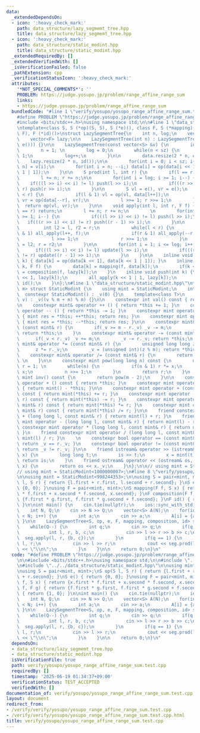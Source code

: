 ```yaml
---
data:
  _extendedDependsOn:
  - icon: ':heavy_check_mark:'
    path: data_structure/lazy_segmemt_tree.hpp
    title: data_structure/lazy_segmemt_tree.hpp
  - icon: ':heavy_check_mark:'
    path: data_structure/static_modint.hpp
    title: data_structure/static_modint.hpp
  _extendedRequiredBy: []
  _extendedVerifiedWith: []
  _isVerificationFailed: false
  _pathExtension: cpp
  _verificationStatusIcon: ':heavy_check_mark:'
  attributes:
    '*NOT_SPECIAL_COMMENTS*': ''
    PROBLEM: https://judge.yosupo.jp/problem/range_affine_range_sum
    links:
    - https://judge.yosupo.jp/problem/range_affine_range_sum
  bundledCode: "#line 1 \"verify/yosupo/yosupo_range_affine_range_sum.test.cpp\"\n\
    #define PROBLEM \"https://judge.yosupo.jp/problem/range_affine_range_sum\"\n\n\
    #include <bits/stdc++.h>\nusing namespace std;\n\n#line 1 \"data_structure/lazy_segmemt_tree.hpp\"\
    \ntemplate<class S, S (*op)(S, S), S (*e)(), class F, S (*mapping)(F, S), F (*composition)(F,\
    \ F), F (*id)()>\nstruct LazySegmentTree{\n    int n, log;\n    vector<S> data;\n\
    \    vector<F> lazy;\n\n    LazySegmentTree(int n) : LazySegmentTree(vector<S>(n,\
    \ e())) {}\n\n    LazySegmentTree(const vector<S> &v) {\n        int sz = v.size();\n\
    \        n = 1; \n        log = 0;\n        while(n < sz) {\n            n <<=\
    \ 1;\n            log++;\n        }\n\n        data.resize(2 * n, e());\n    \
    \    lazy.resize(2 * n, id());\n\n        for(int i = 0; i < sz; i++) data[i +\
    \ n] = v[i];\n        for(int i = n; --i;) data[i] = op(data[i << 1], data[i <<\
    \ 1 | 1]);\n    }\n\n    S prod(int l, int r) {\n        if(l == r) return e();\n\
    \        l += n; r += n;\n\n        for(int i = log; i >= 1; i--) {\n        \
    \    if(((l >> i) << i) != l) push(l >> i);\n            if(((r >> i) << i) !=\
    \ r) push(r >> i);\n        }\n\n        S vl = e(), vr = e();\n        while(l\
    \ < r) {\n            if(l & 1) vl = op(vl, data[l++]);\n            if(r & 1)\
    \ vr = op(data[--r], vr);\n            l >>= 1; r >>= 1;\n        }\n\n      \
    \  return op(vl, vr);\n    }\n\n    void apply(int l, int r, F f) {\n        if(l\
    \ == r) return;\n        l += n; r += n;\n        \n        for(int i = log; i\
    \ >= 1; i--) {\n            if(((l >> i) << i) != l) push(l >> i);\n         \
    \   if(((r >> i) << i) != r) push((r - 1) >> i);\n        }\n\n        {\n   \
    \         int l2 = l, r2 = r;\n            while(l < r) {\n                if(l\
    \ & 1) all_apply(l++, f);\n                if(r & 1) all_apply(--r, f);\n    \
    \            l >>= 1;\n                r >>= 1;\n            }\n            l\
    \ = l2; r = r2;\n        }\n\n        for(int i = 1; i <= log; i++) {\n      \
    \      if(((l >> i) << i) != l) update(l >> i);\n            if(((r >> i) << i)\
    \ != r) update((r - 1) >> i);\n        }\n    }\n\n    inline void update(int\
    \ k) { data[k] = op(data[k << 1], data[k << 1 | 1]); }\n    inline void all_apply(int\
    \ k, F f) {\n        data[k] = mapping(f, data[k]);\n        if(k < n) lazy[k]\
    \ = composition(f, lazy[k]);\n    }\n    inline void push(int k) {\n        all_apply(k\
    \ << 1, lazy[k]);\n        all_apply(k << 1 | 1, lazy[k]);\n        lazy[k] =\
    \ id();\n    }\n};\n#line 1 \"data_structure/static_modint.hpp\"\ntemplate<int\
    \ m> struct StaticModint {\n    using mint = StaticModint;\n    int _v;\n\n  \
    \  constexpr StaticModint() : _v(0) {}\n    template<class T>\n    constexpr StaticModint(T\
    \ v) : _v((v % m + m) % m) {}\n\n    constexpr int val() const { return _v; }\n\
    \n    constexpr mint& operator ++ () { return *this += 1; }\n    constexpr mint&\
    \ operator -- () { return *this -= 1; }\n    constexpr mint operator ++ (int)\
    \ { mint res = *this; ++*this; return res; }\n    constexpr mint operator -- (int)\
    \ { mint res = *this; --*this; return res; }\n\n    constexpr mint& operator +=\
    \ (const mint& r) {\n        if(_v >= m - r._v) _v -= m;\n        _v += r._v;\
    \ return *this;\n    }\n    constexpr mint& operator -= (const mint& r) {\n  \
    \      if(_v < r._v) _v += m;\n        _v -= r._v; return *this;\n    }\n    constexpr\
    \ mint& operator *= (const mint& r) {\n        unsigned long long z = _v;\n  \
    \      z *= r._v;\n        _v = (unsigned int)(z % m); return *this;\n    }\n\
    \    constexpr mint& operator /= (const mint& r) {\n        return *this *= r.inv();\
    \ \n    }\n\n    constexpr mint pow(long long n) const {\n        mint x = *this,\
    \ r = 1; \n        while(n) {\n            if(n & 1) r *= x;\n            x *=\
    \ x;\n            n >>= 1;\n        }\n        return r;\n    }\n    constexpr\
    \ mint inv() const {\n        return pow(m - 2);\n    }\n\n    constexpr mint\
    \ operator + () const { return *this; }\n    constexpr mint operator - () const\
    \ { return mint() - *this; }\n\n    constexpr mint operator + (const mint& r)\
    \ const { return mint(*this) += r; }\n    constexpr mint operator - (const mint&\
    \ r) const { return mint(*this) -= r; }\n    constexpr mint operator * (const\
    \ mint& r) const { return mint(*this) *= r; }\n    constexpr mint operator / (const\
    \ mint& r) const { return mint(*this) /= r; }\n\n    friend constexpr mint operator\
    \ + (long long l, const mint& r) { return mint(l) + r; }\n    friend constexpr\
    \ mint operator - (long long l, const mint& r) { return mint(l) - r; }\n    friend\
    \ constexpr mint operator * (long long l, const mint& r) { return mint(l) * r;\
    \ }\n    friend constexpr mint operator / (long long l, const mint& r) { return\
    \ mint(l) / r; }\n    \n    constexpr bool operator == (const mint& r) const {\
    \ return _v == r._v; }\n    constexpr bool operator != (const mint& r) const {\
    \ return _v != r._v; }\n\n    friend istream& operator >> (istream& is, mint&\
    \ x) {\n        long long t;\n        is >> t;\n        x = mint(t);\n       \
    \ return is;\n    }\n    friend ostream& operator << (ostream& os, const mint&\
    \ x) {\n        return os << x._v;\n    }\n};\n\n// using mint = StaticModint<998244353>;\n\
    // using mint = StaticModint<1000000007>;\n#line 8 \"verify/yosupo/yosupo_range_affine_range_sum.test.cpp\"\
    \n\nusing mint = StaticModint<998244353>;\n\nusing S = pair<mint, mint>;\nS op(S\
    \ l, S r) { return {l.first + r.first, l.second + r.second}; }\nS e() { return\
    \ {0, 0}; }\nusing F = pair<mint, mint>;\nS mapping(F f, S x) { return {x.first\
    \ * f.first + x.second * f.second, x.second}; }\nF composition(F f, F g) { return\
    \ {f.first * g.first, f.first * g.second + f.second}; }\nF id() { return {1, 0};\
    \ }\n\nint main() {\n    cin.tie(nullptr);\n    ios::sync_with_stdio(false);\n\
    \    int N, Q;\n    cin >> N >> Q;\n    vector<S> A(N);\n    for(int i = 0; i\
    \ < N; i++) {\n        int a;\n        cin >> a;\n        A[i] = {a, 1};\n   \
    \ }\n\n    LazySegmentTree<S, op, e, F, mapping, composition, id> seg(A);\n\n\
    \    while(Q--) {\n        int q;\n        cin >> q;\n        if(q == 0) {\n \
    \           int l, r, b, c;\n            cin >> l >> r >> b >> c;\n          \
    \  seg.apply(l, r, {b, c});\n        }\n        if(q == 1) {\n            int\
    \ l, r;\n            cin >> l >> r;\n            cout << seg.prod(l, r).first\
    \ << \"\\n\";\n        }\n    }\n\n    return 0;\n}\n"
  code: "#define PROBLEM \"https://judge.yosupo.jp/problem/range_affine_range_sum\"\
    \n\n#include <bits/stdc++.h>\nusing namespace std;\n\n#include \"../../data_structure/lazy_segmemt_tree.hpp\"\
    \n#include \"../../data_structure/static_modint.hpp\"\n\nusing mint = StaticModint<998244353>;\n\
    \nusing S = pair<mint, mint>;\nS op(S l, S r) { return {l.first + r.first, l.second\
    \ + r.second}; }\nS e() { return {0, 0}; }\nusing F = pair<mint, mint>;\nS mapping(F\
    \ f, S x) { return {x.first * f.first + x.second * f.second, x.second}; }\nF composition(F\
    \ f, F g) { return {f.first * g.first, f.first * g.second + f.second}; }\nF id()\
    \ { return {1, 0}; }\n\nint main() {\n    cin.tie(nullptr);\n    ios::sync_with_stdio(false);\n\
    \    int N, Q;\n    cin >> N >> Q;\n    vector<S> A(N);\n    for(int i = 0; i\
    \ < N; i++) {\n        int a;\n        cin >> a;\n        A[i] = {a, 1};\n   \
    \ }\n\n    LazySegmentTree<S, op, e, F, mapping, composition, id> seg(A);\n\n\
    \    while(Q--) {\n        int q;\n        cin >> q;\n        if(q == 0) {\n \
    \           int l, r, b, c;\n            cin >> l >> r >> b >> c;\n          \
    \  seg.apply(l, r, {b, c});\n        }\n        if(q == 1) {\n            int\
    \ l, r;\n            cin >> l >> r;\n            cout << seg.prod(l, r).first\
    \ << \"\\n\";\n        }\n    }\n\n    return 0;\n}\n"
  dependsOn:
  - data_structure/lazy_segmemt_tree.hpp
  - data_structure/static_modint.hpp
  isVerificationFile: true
  path: verify/yosupo/yosupo_range_affine_range_sum.test.cpp
  requiredBy: []
  timestamp: '2025-06-19 01:34:37+09:00'
  verificationStatus: TEST_ACCEPTED
  verifiedWith: []
documentation_of: verify/yosupo/yosupo_range_affine_range_sum.test.cpp
layout: document
redirect_from:
- /verify/verify/yosupo/yosupo_range_affine_range_sum.test.cpp
- /verify/verify/yosupo/yosupo_range_affine_range_sum.test.cpp.html
title: verify/yosupo/yosupo_range_affine_range_sum.test.cpp
---
```

